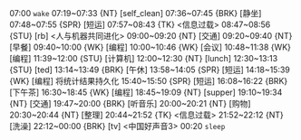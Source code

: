 07:00 `wake`
07:19~07:33 {NT} [self_clean]
07:36~07:45 {BRK} [静坐]
07:48~07:55 {SPR} [短运]
07:57~08:43 {TK} <信息过载>
08:47~08:56 {STU} [rb] <人与机器共同进化>
09:00~09:20 {NT} [交通]
09:20~09:40 {NT} [早餐]
09:40~10:00 {WK} [编程] <WA>
10:00~10:46 {WK} [会议] <WA>
10:48~11:38 {WK} [编程] <WA>
11:39~12:00 {STU} [计算机]
12:00~12:30 {NT} [lunch]
12:30~13:13 {STU} [ted] <OTD>
13:14~13:49 {BRK} [午休]
13:58~14:05 {SPR} [短运]
14:18~15:39 {WK} [编程] <life-time-tracker> 将统计结果持久化
15:40~15:50 {SPR} [短运]
16:08~16:22 {BRK} [下午茶]
16:30~18:45 {WK} [编程] <WA>
18:45~19:09 {NT} [supper]
19:10~19:34 {NT} [交通]
19:47~20:00 {BRK} [听音乐]
20:00~20:21 {NT} [购物]
20:30~20:44 {NT} [整理]
20:44~21:52 {TK} <信息过载>
21:52~22:12 {NT} [洗澡]
22:12~00:00 {BRK} [tv] <中国好声音3>
00:20 `sleep`